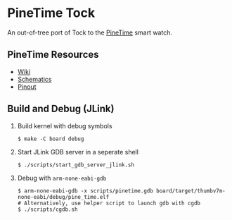 # PineTime Tock

An out-of-tree port of Tock to the [PineTime](https://www.pine64.org/pinetime) smart watch.

## PineTime Resources

* [Wiki](https://wiki.pine64.org/index.php/PineTime)
* [Schematics](http://files.pine64.org/doc/PineTime/PineTime%20Schematic-V1.0a-20191103.pdf)
* [Pinout](http://files.pine64.org/doc/PineTime/PineTime%20Port%20Assignment%20rev1.0.pdf)

## Build and Debug (JLink)

1. Build kernel with debug symbols

    ```shell
    $ make -C board debug
    ```

1. Start JLink GDB server in a seperate shell

    ```shell
    $ ./scripts/start_gdb_server_jlink.sh
    ```

1. Debug with `arm-none-eabi-gdb`

    ```shell
    $ arm-none-eabi-gdb -x scripts/pinetime.gdb board/target/thumbv7m-none-eabi/debug/pine_time.elf
    # Alternatively, use helper script to launch gdb with cgdb
    $ ./scripts/cgdb.sh
    ```
